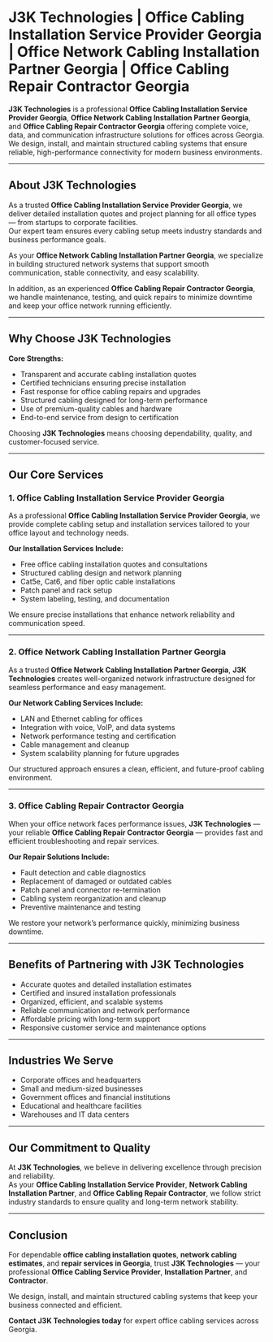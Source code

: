# J3K Technologies | Office Cabling Installation Service Provider Georgia | Office Network Cabling Installation Partner Georgia | Office Cabling Repair Contractor Georgia

**J3K Technologies** is a professional **Office Cabling Installation Service Provider Georgia**, **Office Network Cabling Installation Partner Georgia**, and **Office Cabling Repair Contractor Georgia** offering complete voice, data, and communication infrastructure solutions for offices across Georgia.  
We design, install, and maintain structured cabling systems that ensure reliable, high-performance connectivity for modern business environments.

---

## About J3K Technologies

As a trusted **Office Cabling Installation Service Provider Georgia**, we deliver detailed installation quotes and project planning for all office types — from startups to corporate facilities.  
Our expert team ensures every cabling setup meets industry standards and business performance goals.

As your **Office Network Cabling Installation Partner Georgia**, we specialize in building structured network systems that support smooth communication, stable connectivity, and easy scalability.  

In addition, as an experienced **Office Cabling Repair Contractor Georgia**, we handle maintenance, testing, and quick repairs to minimize downtime and keep your office network running efficiently.

---

## Why Choose J3K Technologies

**Core Strengths:**
- Transparent and accurate cabling installation quotes  
- Certified technicians ensuring precise installation  
- Fast response for office cabling repairs and upgrades  
- Structured cabling designed for long-term performance  
- Use of premium-quality cables and hardware  
- End-to-end service from design to certification  

Choosing **J3K Technologies** means choosing dependability, quality, and customer-focused service.

---

## Our Core Services

### 1. Office Cabling Installation Service Provider Georgia
As a professional **Office Cabling Installation Service Provider Georgia**, we provide complete cabling setup and installation services tailored to your office layout and technology needs.

**Our Installation Services Include:**
- Free office cabling installation quotes and consultations  
- Structured cabling design and network planning  
- Cat5e, Cat6, and fiber optic cable installations  
- Patch panel and rack setup  
- System labeling, testing, and documentation  

We ensure precise installations that enhance network reliability and communication speed.

---

### 2. Office Network Cabling Installation Partner Georgia
As a trusted **Office Network Cabling Installation Partner Georgia**, **J3K Technologies** creates well-organized network infrastructure designed for seamless performance and easy management.

**Our Network Cabling Services Include:**
- LAN and Ethernet cabling for offices  
- Integration with voice, VoIP, and data systems  
- Network performance testing and certification  
- Cable management and cleanup  
- System scalability planning for future upgrades  

Our structured approach ensures a clean, efficient, and future-proof cabling environment.

---

### 3. Office Cabling Repair Contractor Georgia
When your office network faces performance issues, **J3K Technologies** — your reliable **Office Cabling Repair Contractor Georgia** — provides fast and efficient troubleshooting and repair services.

**Our Repair Solutions Include:**
- Fault detection and cable diagnostics  
- Replacement of damaged or outdated cables  
- Patch panel and connector re-termination  
- Cabling system reorganization and cleanup  
- Preventive maintenance and testing  

We restore your network’s performance quickly, minimizing business downtime.

---

## Benefits of Partnering with J3K Technologies
- Accurate quotes and detailed installation estimates  
- Certified and insured installation professionals  
- Organized, efficient, and scalable systems  
- Reliable communication and network performance  
- Affordable pricing with long-term support  
- Responsive customer service and maintenance options  

---

## Industries We Serve
- Corporate offices and headquarters  
- Small and medium-sized businesses  
- Government offices and financial institutions  
- Educational and healthcare facilities  
- Warehouses and IT data centers  

---

## Our Commitment to Quality

At **J3K Technologies**, we believe in delivering excellence through precision and reliability.  
As your **Office Cabling Installation Service Provider**, **Network Cabling Installation Partner**, and **Office Cabling Repair Contractor**, we follow strict industry standards to ensure quality and long-term network stability.

---

## Conclusion

For dependable **office cabling installation quotes**, **network cabling estimates**, and **repair services in Georgia**, trust **J3K Technologies** — your professional **Office Cabling Service Provider**, **Installation Partner**, and **Contractor**.  

We design, install, and maintain structured cabling systems that keep your business connected and efficient.  

**Contact J3K Technologies today** for expert office cabling services across Georgia.

